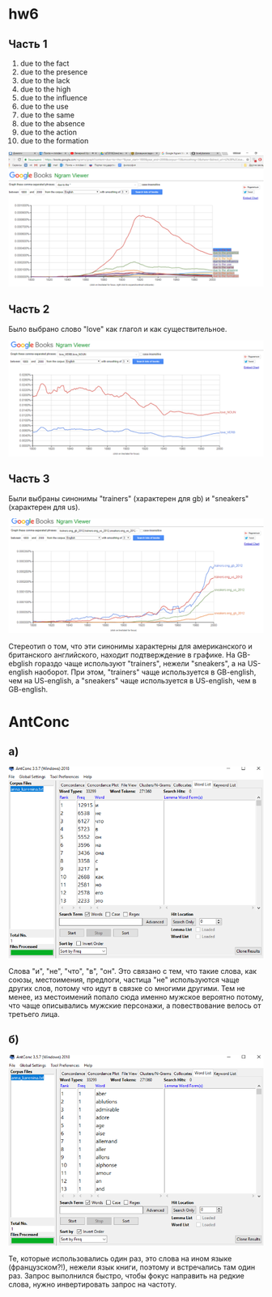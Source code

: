 # hw6
## Часть 1
1) due to the fact
2) due to the presence
3) due to the lack
4) due to the high
5) due to the influence
6) due to the use
7) due to the same
8) due to the absence
9) due to the action
10) due to the formation

![скрин запроса](https://github.com/lovelybanana/hw6/blob/master/part1.png)

## Часть 2
Было выбрано слово "love" как глагол и как существительное.

![скрин запроса](https://github.com/lovelybanana/hw6/blob/master/part2.png)

## Часть 3
Были выбраны синонимы "trainers" (характерен для gb) и "sneakers" (характерен для us).

![скрин запроса](https://github.com/lovelybanana/hw6/blob/master/part3.png)

Стереотип о том, что эти синонимы характерны для американского и британского английского, находит подтверждение в графике. На GB-ebglish гораздо чаще используют "trainers", нежели "sneakers", а на US-english наоборот. При этом, "trainers" чаще используется в GB-english, чем на US-english, а "sneakers" чаще используется в US-english, чем в GB-english.

# AntConc
## a)
![](https://github.com/lovelybanana/hw6/blob/master/2018-06-10_23-58-35.png)

Слова "и", "не", "что", "в", "он".
Это связано с тем, что такие слова, как союзы, местоимения, предлоги, частица "не" используются чаще других слов, потому что идут в связке со многими другими. Тем не менее, из местоимений попало сюда именно мужское вероятно потому, что чаще описывались мужские персонажи, а повествование велось от третьего лица.
## б)
![](https://github.com/lovelybanana/hw6/blob/master/2018-06-10_23-59-30.png)

Те, которые использовались один раз, это слова на ином языке (французском?!), нежели язык книги, поэтому и встречались там один раз. Запрос выполнился быстро, чтобы фокус направить на редкие слова, нужно инвертировать запрос на частоту.
